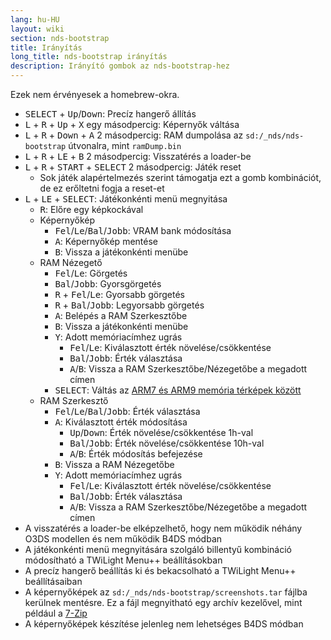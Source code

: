 ```yaml
---
lang: hu-HU
layout: wiki
section: nds-bootstrap
title: Irányítás
long_title: nds-bootstrap irányítás
description: Irányító gombok az nds-bootstrap-hez
---
```


Ezek nem érvényesek a homebrew-okra.
- <kbd>SELECT</kbd> + <kbd>Up</kbd>/<kbd>Down</kbd>: Precíz hangerő állítás
- <kbd class="l">L</kbd> + <kbd class="r">R</kbd> + <kbd>Up</kbd> + <kbd class="face">X</kbd> egy másodpercig: Képernyők váltása
- <kbd class="l">L</kbd> + <kbd class="r">R</kbd> + <kbd>Down</kbd> + <kbd class="face">A</kbd> 2 másodpercig: RAM dumpolása az `sd:/_nds/nds-bootstrap` útvonalra, mint `ramDump.bin`
- <kbd class="l">L</kbd> + <kbd class="r">R</kbd> + <kbd>LE</kbd> + <kbd class="face">B</kbd> 2 másodpercig: Visszatérés a loader-be
- <kbd class="l">L</kbd> + <kbd class="r">R</kbd> + <kbd>START</kbd> + <kbd>SELECT</kbd> 2 másodpercig: Játék reset
  - Sok játék alapértelmezés szerint támogatja ezt a gomb kombinációt, de ez erőltetni fogja a reset-et
- <kbd class="l">L</kbd> + <kbd>LE</kbd> + <kbd>SELECT</kbd>: Játékonkénti menü megnyitása
   - <kbd class="r">R</kbd>: Előre egy képkockával
   - Képernyőkép
      - <kbd>Fel</kbd>/<kbd>Le</kbd>/<kbd>Bal</kbd>/<kbd>Jobb</kbd>: VRAM bank módosítása
      - <kbd class="face">A</kbd>: Képernyőkép mentése
      - <kbd class="face">B</kbd>: Vissza a játékonkénti menübe
   - RAM Nézegető
      - <kbd>Fel</kbd>/<kbd>Le</kbd>: Görgetés
      - <kbd>Bal</kbd>/<kbd>Jobb</kbd>: Gyorsgörgetés
      - <kbd class="r">R</kbd> + <kbd>Fel</kbd>/<kbd>Le</kbd>: Gyorsabb görgetés
      - <kbd class="r">R</kbd> + <kbd>Bal</kbd>/<kbd>Jobb</kbd>: Legyorsabb görgetés
      - <kbd class="face">A</kbd>: Belépés a RAM Szerkesztőbe
      - <kbd class="face">B</kbd>: Vissza a játékonkénti menübe
      - <kbd class="face">Y</kbd>: Adott memóriacímhez ugrás
        - <kbd>Fel</kbd>/<kbd>Le</kbd>: Kiválasztott érték növelése/csökkentése
        - <kbd>Bal</kbd>/<kbd>Jobb</kbd>: Érték választása
        - <kbd class="face">A</kbd>/<kbd class="face">B</kbd>: Vissza a RAM Szerkesztőbe/Nézegetőbe a megadott címen
      - <kbd>SELECT</kbd>: Váltás az [ARM7 és ARM9 memória térképek között](https://problemkaputt.de/gbatek-ds-memory-maps.htm)
   - RAM Szerkesztő
      - <kbd>Fel</kbd>/<kbd>Le</kbd>/<kbd>Bal</kbd>/<kbd>Jobb</kbd>: Érték választása
      - <kbd class="face">A</kbd>: Kiválasztott érték módosítása
         - <kbd>Up</kbd>/<kbd>Down</kbd>: Érték növelése/csökkentése 1h-val
         - <kbd>Bal</kbd>/<kbd>Jobb</kbd>: Érték növelése/csökkentése 10h-val
         - <kbd class="face">A</kbd>/<kbd class="face">B</kbd>: Érték módosítás befejezése
      - <kbd class="face">B</kbd>: Vissza a RAM Nézegetőbe
      - <kbd class="face">Y</kbd>: Adott memóriacímhez ugrás
        - <kbd>Fel</kbd>/<kbd>Le</kbd>: Kiválasztott érték növelése/csökkentése
        - <kbd>Bal</kbd>/<kbd>Jobb</kbd>: Érték választása
        - <kbd class="face">A</kbd>/<kbd class="face">B</kbd>: Vissza a RAM Szerkesztőbe/Nézegetőbe a megadott címen
- A visszatérés a loader-be elképzelhető, hogy nem működik néhány O3DS modellen és nem működik B4DS módban
- A játékonkénti menü megnyitására szolgáló billentyű kombináció módosítható a TWiLight Menu++ beállításokban
- A precíz hangerő beállítás ki és bekacsolható a TWiLight Menu++ beállításaiban
- A képernyőképek az `sd:/_nds/nds-bootstrap/screenshots.tar` fájlba kerülnek mentésre. Ez a fájl megnyitható egy archív kezelővel, mint például a [7-Zip](https://www.7-zip.org/)
- A képernyőképek készítése jelenleg nem lehetséges B4DS módban
